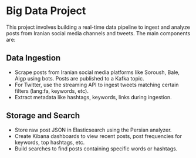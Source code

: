 # Big Data Project

This project involves building a real-time data pipeline to ingest and analyze posts from Iranian social media channels and tweets. The main components are:

## Data Ingestion

- Scrape posts from Iranian social media platforms like Soroush, Bale, Aigp using bots. Posts are published to a Kafka topic.
- For Twitter, use the streaming API to ingest tweets matching certain filters (lang:fa, keywords, etc).
- Extract metadata like hashtags, keywords, links during ingestion.

## Storage and Search

- Store raw post JSON in Elasticsearch using the Persian analyzer.
- Create Kibana dashboards to view recent posts, post frequencies for keywords, top hashtags, etc.
- Build searches to find posts containing specific words or hashtags.
